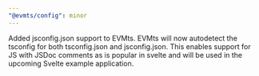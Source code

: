 ```yaml
---
"@evmts/config": minor
---
```


Added jsconfig.json support to EVMts. EVMts will now autodetect the tsconfig for both tsconfig.json and jsconfig.json. This enables support for JS with JSDoc comments as is popular in svelte and will be used in the upcoming Svelte example application.
